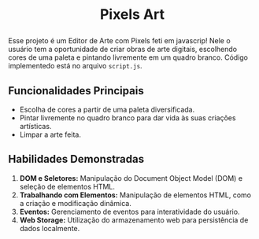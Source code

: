 # <p align="center">Pixels Art</p>

Esse projeto é um Editor de Arte com Pixels feti em javascrip! Nele o usuário tem a oportunidade de criar obras de arte digitais, escolhendo cores de uma paleta e pintando livremente em um quadro branco. Código implementedo está no arquivo `script.js`.

## Funcionalidades Principais
- Escolha de cores a partir de uma paleta diversificada.
- Pintar livremente no quadro branco para dar vida às suas criações artísticas.
- Limpar a arte feita.

## Habilidades Demonstradas

1. **DOM e Seletores:** Manipulação do Document Object Model (DOM) e seleção de elementos HTML.
2. **Trabalhando com Elementos:** Manipulação de elementos HTML, como a criação e modificação dinâmica.
3. **Eventos:** Gerenciamento de eventos para interatividade do usuário.
4. **Web Storage:** Utilização do armazenamento web para persistência de dados localmente.
